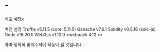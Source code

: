 # -
배포 예정x

버전 설명
Truffle v5.11.5 (core: 5.11.5)
Ganache v7.9.1
Solidity v0.5.16 (solc-js)
Node v16.20.0
Web3.js v1.10.0
<webpack 4.12.x>

아마 정확히 맞춰주셔야 작동이 될 것입니다...
